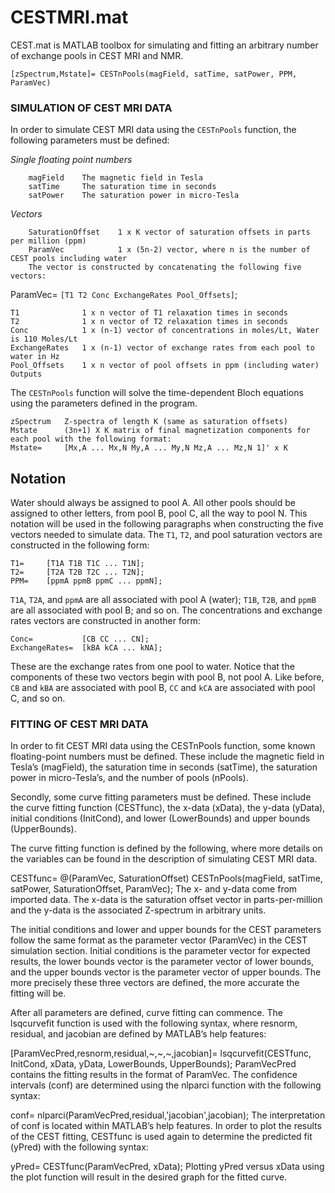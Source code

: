 # CESTMRI.mat
CEST.mat is MATLAB toolbox for simulating and fitting an arbitrary number of exchange pools in CEST MRI and NMR.

    [zSpectrum,Mstate]= CESTnPools(magField, satTime, satPower, PPM, ParamVec)
### SIMULATION OF CEST MRI DATA
In order to simulate CEST MRI data using the `CESTnPools` function, the following parameters must be defined:

_Single floating point numbers_

        magField    The magnetic field in Tesla
        satTime     The saturation time in seconds
        satPower    The saturation power in micro-Tesla

_Vectors_

        SaturationOffset    1 x K vector of saturation offsets in parts per million (ppm)
        ParamVec            1 x (5n-2) vector, where n is the number of CEST pools including water
        The vector is constructed by concatenating the following five vectors:

ParamVec= `[T1 T2 Conc ExchangeRates Pool_Offsets]`;

    T1              1 x n vector of T1 relaxation times in seconds
    T2              1 x n vector of T2 relaxation times in seconds
    Conc            1 x (n-1) vector of concentrations in moles/Lt, Water is 110 Moles/Lt 
    ExchangeRates   1 x (n-1) vector of exchange rates from each pool to water in Hz
    Pool_Offsets    1 x n vector of pool offsets in ppm (including water)
    Outputs

The `CESTnPools` function will solve the time-dependent Bloch equations using the parameters defined in the program.

    zSpectrum   Z-spectra of length K (same as saturation offsets) 
    Mstate      (3n+1) X K matrix of final magnetization components for each pool with the following format: 
    Mstate=     [Mx,A ... Mx,N My,A ... My,N Mz,A ... Mz,N 1]' x K

## Notation
Water should always be assigned to pool A. All other pools should be assigned to other letters, from pool B, pool C, all the way to pool N. This notation will be used in the following paragraphs when constructing the five vectors needed to simulate data. The `T1`, `T2`, and pool saturation vectors are constructed in the following form:

    T1=     [T1A T1B T1C ... T1N]; 
    T2=     [T2A T2B T2C ... T2N];
    PPM=    [ppmA ppmB ppmC ... ppmN];

`T1A`, `T2A`, and `ppmA` are all associated with pool A (water); `T1B`, `T2B`, and `ppmB` are all associated with pool B; and so on. The concentrations and exchange rates vectors are constructed in another form:

    Conc=           [CB CC ... CN];
    ExchangeRates=  [kBA kCA ... kNA];

These are the exchange rates from one pool to water. Notice that the components of these two vectors begin with pool B, not pool A. Like before, `CB` and `kBA` are associated with pool B, `CC` and `kCA` are associated with pool C, and so on.

### FITTING OF CEST MRI DATA
In order to fit CEST MRI data using the CESTnPools function, some known floating-point numbers must be defined. These include the magnetic field in Tesla’s (magField), the saturation time in seconds (satTime), the saturation power in micro-Tesla’s, and the number of pools (nPools).

Secondly, some curve fitting parameters must be defined. These include the curve fitting function (CESTfunc), the x-data (xData), the y-data (yData), initial conditions (InitCond), and lower (LowerBounds) and upper bounds (UpperBounds).

The curve fitting function is defined by the following, where more details on the variables can be found in the description of simulating CEST MRI data.

CESTfunc= @(ParamVec, SaturationOffset) CESTnPools(magField, satTime, satPower, SaturationOffset, ParamVec);
The x- and y-data come from imported data. The x-data is the saturation offset vector in parts-per-million and the y-data is the associated Z-spectrum in arbitrary units.

The initial conditions and lower and upper bounds for the CEST parameters follow the same format as the parameter vector (ParamVec) in the CEST simulation section. Initial conditions is the parameter vector for expected results, the lower bounds vector is the parameter vector of lower bounds, and the upper bounds vector is the parameter vector of upper bounds. The more precisely these three vectors are defined, the more accurate the fitting will be.

After all parameters are defined, curve fitting can commence. The lsqcurvefit function is used with the following syntax, where resnorm, residual, and jacobian are defined by MATLAB’s help features:

[ParamVecPred,resnorm,residual,~,~,~,jacobian]= lsqcurvefit(CESTfunc, InitCond, xData, yData, LowerBounds, UpperBounds);
ParamVecPred contains the fitting results in the format of ParamVec. The confidence intervals (conf) are determined using the nlparci function with the following syntax:

conf= nlparci(ParamVecPred,residual,'jacobian',jacobian);
The interpretation of conf is located within MATLAB’s help features. In order to plot the results of the CEST fitting, CESTfunc is used again to determine the predicted fit (yPred) with the following syntax:

yPred= CESTfunc(ParamVecPred, xData);
Plotting yPred versus xData using the plot function will result in the desired graph for the fitted curve.
